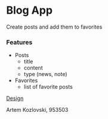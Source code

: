 # Blog App

Create posts and add them to favorites

### Features

- Posts
  - title
  - content
  - type (news, note)
- Favorites
  - list of favorite posts

[Design](https://www.figma.com/file/7yEbmkO4uCdX2blu0VTIej/Blog?node-id=3%3A321)

Artem Kozlovski, 953503